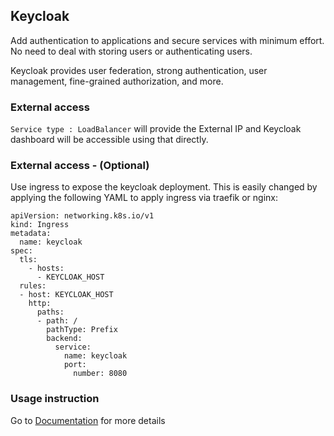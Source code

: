 ## Keycloak

Add authentication to applications and secure services with minimum effort.
No need to deal with storing users or authenticating users.

Keycloak provides user federation, strong authentication, user management, fine-grained authorization, and more.

### External access

`Service type : LoadBalancer` will provide the External IP and Keycloak dashboard will be accessible using that directly. 

### External access - (Optional) 

Use ingress to expose the keycloak deployment. This is easily changed by applying the following YAML to apply ingress via traefik or nginx:

```
apiVersion: networking.k8s.io/v1
kind: Ingress
metadata:
  name: keycloak
spec:
  tls:
    - hosts:
      - KEYCLOAK_HOST
  rules:
  - host: KEYCLOAK_HOST
    http:
      paths:
      - path: /
        pathType: Prefix
        backend:
          service:
            name: keycloak
            port:
              number: 8080
```

### Usage instruction

Go to [Documentation](https://www.keycloak.org/getting-started/getting-started-kube) for more details

